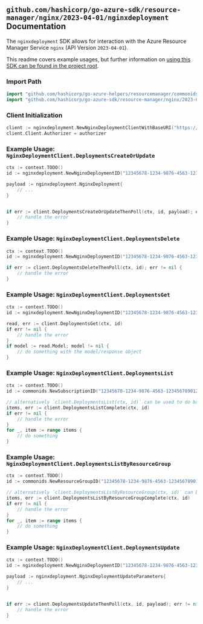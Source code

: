 
## `github.com/hashicorp/go-azure-sdk/resource-manager/nginx/2023-04-01/nginxdeployment` Documentation

The `nginxdeployment` SDK allows for interaction with the Azure Resource Manager Service `nginx` (API Version `2023-04-01`).

This readme covers example usages, but further information on [using this SDK can be found in the project root](https://github.com/hashicorp/go-azure-sdk/tree/main/docs).

### Import Path

```go
import "github.com/hashicorp/go-azure-helpers/resourcemanager/commonids"
import "github.com/hashicorp/go-azure-sdk/resource-manager/nginx/2023-04-01/nginxdeployment"
```


### Client Initialization

```go
client := nginxdeployment.NewNginxDeploymentClientWithBaseURI("https://management.azure.com")
client.Client.Authorizer = authorizer
```


### Example Usage: `NginxDeploymentClient.DeploymentsCreateOrUpdate`

```go
ctx := context.TODO()
id := nginxdeployment.NewNginxDeploymentID("12345678-1234-9876-4563-123456789012", "example-resource-group", "nginxDeploymentValue")

payload := nginxdeployment.NginxDeployment{
	// ...
}


if err := client.DeploymentsCreateOrUpdateThenPoll(ctx, id, payload); err != nil {
	// handle the error
}
```


### Example Usage: `NginxDeploymentClient.DeploymentsDelete`

```go
ctx := context.TODO()
id := nginxdeployment.NewNginxDeploymentID("12345678-1234-9876-4563-123456789012", "example-resource-group", "nginxDeploymentValue")

if err := client.DeploymentsDeleteThenPoll(ctx, id); err != nil {
	// handle the error
}
```


### Example Usage: `NginxDeploymentClient.DeploymentsGet`

```go
ctx := context.TODO()
id := nginxdeployment.NewNginxDeploymentID("12345678-1234-9876-4563-123456789012", "example-resource-group", "nginxDeploymentValue")

read, err := client.DeploymentsGet(ctx, id)
if err != nil {
	// handle the error
}
if model := read.Model; model != nil {
	// do something with the model/response object
}
```


### Example Usage: `NginxDeploymentClient.DeploymentsList`

```go
ctx := context.TODO()
id := commonids.NewSubscriptionID("12345678-1234-9876-4563-123456789012")

// alternatively `client.DeploymentsList(ctx, id)` can be used to do batched pagination
items, err := client.DeploymentsListComplete(ctx, id)
if err != nil {
	// handle the error
}
for _, item := range items {
	// do something
}
```


### Example Usage: `NginxDeploymentClient.DeploymentsListByResourceGroup`

```go
ctx := context.TODO()
id := commonids.NewResourceGroupID("12345678-1234-9876-4563-123456789012", "example-resource-group")

// alternatively `client.DeploymentsListByResourceGroup(ctx, id)` can be used to do batched pagination
items, err := client.DeploymentsListByResourceGroupComplete(ctx, id)
if err != nil {
	// handle the error
}
for _, item := range items {
	// do something
}
```


### Example Usage: `NginxDeploymentClient.DeploymentsUpdate`

```go
ctx := context.TODO()
id := nginxdeployment.NewNginxDeploymentID("12345678-1234-9876-4563-123456789012", "example-resource-group", "nginxDeploymentValue")

payload := nginxdeployment.NginxDeploymentUpdateParameters{
	// ...
}


if err := client.DeploymentsUpdateThenPoll(ctx, id, payload); err != nil {
	// handle the error
}
```
